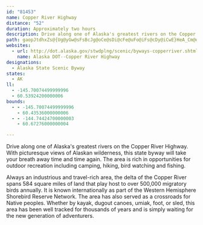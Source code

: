 ```yaml
---
id: "81453"
name: Copper River Highway
distance: "52"
duration: Approximately two hours
description: Drive along one of Alaska's greatest rivers on the Copper River Highway. With picturesque views of Alaskan wilderness, this state byway will take your breath away time and time again.
path: gaopJtdhxZs@{Ug@yGw@sFsBcJg@oCe@sDi@cFe@uFo@iFs@cDy@iCwE}HeA_Cm@oBe@eCi@sDGsA@oBbCuh@p@wElA}Dr@uApGaJxCmDlCeBnFoCl@g@nA{Al@_AxAiDhBqHbA_Rn@gF`@aCVeA~@{CjA{CxHoO`A_Cn@sBv@yDXcCj@mK\}DlIel@nCyQb]ghCbD{UpHkh@lJsr@`Gwb@jMy`ApFg`@xd@gkDdResAzGki@bj@qcExA_hBCM`G{}@lZorA|a@ckAjPwkApH{l@pEma@lDyUzMy`AjAgJzCsWfOwoAdPwiApKks@bTeyAjB{LzBuPpX{|HlCmfA|GsW`_@ilAlq@wyBjHijBCkr@~B{WxNsKf]wShDuC\uA@}AE}Dkr@mwOiPm|ErC_`@pE{uAp@kMWgHa@{FyBcLq@sWDeb@y\yhAwb@i~@_sAwtD}l@y_Bkn@ayB{n@cnBuJmX{Naj@q]_jBeKmd@al@}tCcFaVaJqgAsBkPkI}{@}Dc\oBqSuC{\yQs~AeFe\_OytAmKadAyA{KwAqGuBqHsAsDgCqDuAwAwEoBsI}@cIQ{yAbA}Qa@gGm@gEu@mEwBuQeTa\um@aLiXyPkb@wLqRwm@{SqhAk^wz@aVoMkDc`Bse@gxCmaAmSiCu_@pAimBdJ}b@qA
websites:
  - url: http://dot.alaska.gov/stwdplng/scenic/byways-copperriver.shtml#
    name: Alaska DOT--Copper River Highway
designations:
  - Alaska State Scenic Byway
states:
  - AK
ll:
  - -145.70074499999996
  - 60.53924200000006
bounds:
  - - -145.70074499999996
    - 60.43536000000006
  - - -144.74424700000003
    - 60.67276000000004

---
```


Drive along one of Alaska's greatest rivers on the Copper River Highway. With picturesque views of Alaskan wilderness, this state byway will take your breath away time and time again.  The area is rich in opportunities for outdoor recreation including camping, hiking, bird watching and fishing.

Always an industrious and travel-rich area, the delta of the Copper River spans 584 square miles of land that play host to over 500,000 migratory birds annually. It is known internationally as part of the Western Hemisphere Shorebird Reserve Network.  The area has also served as a crossroads for Native peoples. Whether by kayak, dugout canoes, umiak, foot, or sled, this area has been well tracked for thousands of years and is simply waiting for the new generation of adventurers.
